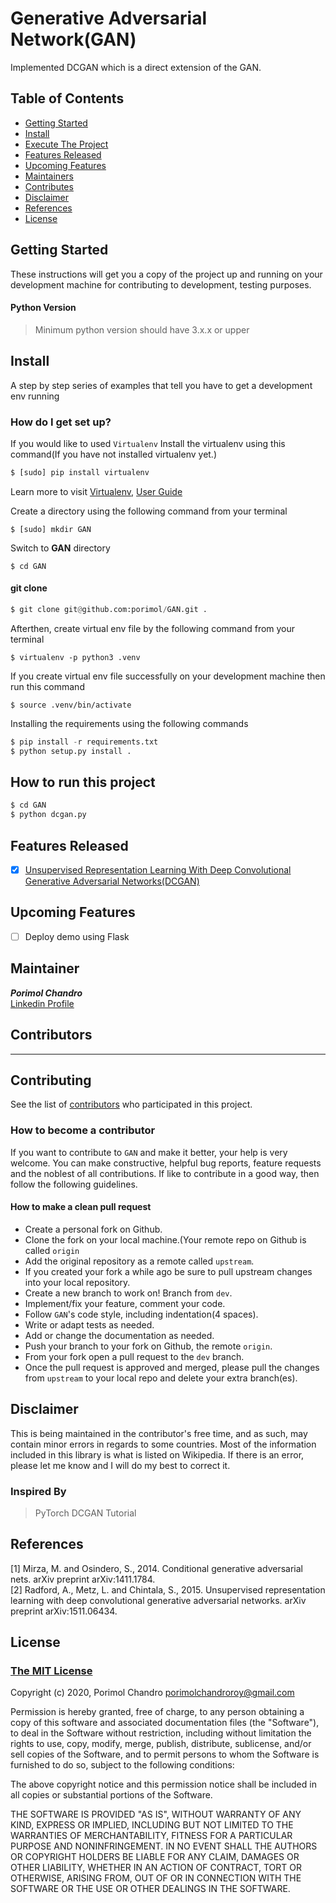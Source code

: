 Generative Adversarial Network(GAN)
==============================
Implemented DCGAN which is a direct extension of the GAN.

## Table of Contents
* [Getting Started](#getting-started)
* [Install](#install)
* [Execute The Project](#how-to-run-this-project)
* [Features Released](#features-released)
* [Upcoming Features](#upcoming-features)
* [Maintainers](#maintainers)
* [Contributes](#contributes)
* [Disclaimer](#disclaimer)
* [References](#references)
* [License](#license)

## Getting Started
These instructions will get you a copy of the project up and running on your development machine for contributing to development, testing purposes.

#### Python Version
> Minimum python version should have 3.x.x or upper


## Install
A step by step series of examples that tell you have to get a development env running

### How do I get set up?
If you would like to used `Virtualenv`
Install the virtualenv using this command(If you have not installed virtualenv yet.)

```python
$ [sudo] pip install virtualenv
```
Learn more to visit [Virtualenv](https://virtualenv.pypa.io), [User Guide](https://virtualenv.pypa.io/en/stable/userguide/)

Create a directory using the following command from your terminal
```ssh
$ [sudo] mkdir GAN
```

Switch to **GAN** directory
```ssh
$ cd GAN
```

#### git clone
```python
$ git clone git@github.com:porimol/GAN.git .
```

Afterthen, create virtual env file by the following command from your terminal
```ssh
$ virtualenv -p python3 .venv
```

If you create virtual env file successfully on your development machine then run this command
```ssh
$ source .venv/bin/activate
```

Installing the requirements using the following commands
```python
$ pip install -r requirements.txt
$ python setup.py install .
```

## How to run this project
```python
$ cd GAN
$ python dcgan.py
```

## Features Released

* [x] [Unsupervised Representation Learning With Deep Convolutional Generative Adversarial Networks(DCGAN)](https://arxiv.org/pdf/1511.06434.pdf)

## Upcoming Features

* [ ] Deploy demo using Flask

## Maintainer
***Porimol Chandro*** \
[Linkedin Profile](https://www.linkedin.com/in/porimolchandro/)

## Contributors
* ****

## Contributing
See the list of [contributors](https://github.com/porimol/GAN/contributors) who participated in this project.


### How to become a contributor

If you want to contribute to `GAN` and make it better, your help is very welcome.
You can make constructive, helpful bug reports, feature requests and the noblest of all contributions.
If like to contribute in a good way, then follow the following guidelines.

#### How to make a clean pull request

* Create a personal fork on Github.
* Clone the fork on your local machine.(Your remote repo on Github is called `origin`
* Add the original repository as a remote called `upstream`.
* If you created your fork a while ago be sure to pull upstream changes into your local repository.
* Create a new branch to work on! Branch from `dev`.
* Implement/fix your feature, comment your code.
* Follow `GAN`'s code style, including indentation(4 spaces).
* Write or adapt tests as needed.
* Add or change the documentation as needed.
* Push your branch to your fork on Github, the remote `origin`.
* From your fork open a pull request to the `dev` branch.
* Once the pull request is approved and merged, please pull the changes from `upstream` to your local repo and delete your extra branch(es).


## Disclaimer

This is being maintained in the contributor's free time, and as such, may contain minor errors in regards to some countries.
Most of the information included in this library is what is listed on Wikipedia. If there is an error, 
please let me know and I will do my best to correct it.

### Inspired By
> PyTorch DCGAN Tutorial


## References
 [1] Mirza, M. and Osindero, S., 2014. Conditional generative adversarial nets. arXiv preprint arXiv:1411.1784.\
 [2] Radford, A., Metz, L. and Chintala, S., 2015. Unsupervised representation learning with deep convolutional generative adversarial networks. arXiv preprint arXiv:1511.06434.



## License
### [The MIT License](LICENSE)

Copyright (c) 2020, Porimol Chandro <porimolchandroroy@gmail.com>

Permission is hereby granted, free of charge, to any person obtaining a copy
of this software and associated documentation files (the "Software"), to deal
in the Software without restriction, including without limitation the rights
to use, copy, modify, merge, publish, distribute, sublicense, and/or sell
copies of the Software, and to permit persons to whom the Software is
furnished to do so, subject to the following conditions:

The above copyright notice and this permission notice shall be included in
all copies or substantial portions of the Software.

THE SOFTWARE IS PROVIDED "AS IS", WITHOUT WARRANTY OF ANY KIND, EXPRESS OR
IMPLIED, INCLUDING BUT NOT LIMITED TO THE WARRANTIES OF MERCHANTABILITY,
FITNESS FOR A PARTICULAR PURPOSE AND NONINFRINGEMENT. IN NO EVENT SHALL THE
AUTHORS OR COPYRIGHT HOLDERS BE LIABLE FOR ANY CLAIM, DAMAGES OR OTHER
LIABILITY, WHETHER IN AN ACTION OF CONTRACT, TORT OR OTHERWISE, ARISING FROM,
OUT OF OR IN CONNECTION WITH THE SOFTWARE OR THE USE OR OTHER DEALINGS IN
THE SOFTWARE.